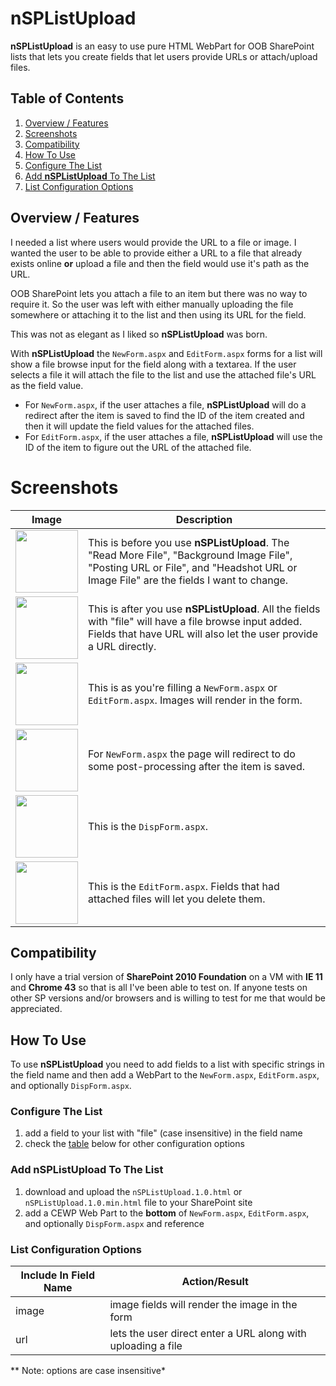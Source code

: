 # nSPListUpload

**nSPListUpload** is an easy to use pure HTML WebPart for OOB SharePoint lists that lets you create fields that let users provide URLs or attach/upload files.

## Table of Contents

 1. [Overview / Features](#user-content-overview--features)
 2. [Screenshots](#screenshots)
 3. [Compatibility](#compatibility)
 4. [How To Use](#how-to-use)
  1. [Configure The List](#configure-the-list)
  2. [Add **nSPListUpload** To The List](#add-nsplistupload-to-the-list)
  3. [List Configuration Options](#list-configuration-options)

## Overview / Features

I needed a list where users would provide the URL to a file or image. I wanted the user to be able to provide either a URL to a file that already exists online **or**  upload a file and then the field would use it's path as the URL.

OOB SharePoint lets you attach a file to an item but there was no way to require it. So the user was left with either manually uploading the file somewhere or attaching it to the list and then using its URL for the field.

This was not as elegant as I liked so **nSPListUpload** was born.

With **nSPListUpload** the `NewForm.aspx` and `EditForm.aspx` forms for a list will show a file browse input for the field along with a textarea. If the user selects a file it will attach the file to the list and use the attached file's URL as the field value.

 - For `NewForm.aspx`, if the user attaches a file, **nSPListUpload** will do a redirect after the item is saved to find the ID of the item created and then it will update the field values for the attached files.
 - For `EditForm.aspx`, if the user attaches a file, **nSPListUpload** will use the ID of the item to figure out the URL of the attached file.

# Screenshots

Image | Description
--- | ---
<img src="https://cloud.githubusercontent.com/assets/83817/8394100/a2717fd0-1cf7-11e5-99ea-b54b2fbf20d2.png" height="100px"> | This is before you use **nSPListUpload**. The "Read More File", "Background Image File", "Posting URL or File", and "Headshot URL or Image File" are the fields I want to change.
<img src="https://cloud.githubusercontent.com/assets/83817/8394101/a27cc2a0-1cf7-11e5-90df-f51c924d7e80.png" height="100px"> | This is after you use **nSPListUpload**. All the fields with "file" will have a file browse input added. Fields that have URL will also let the user provide a URL directly.
<img src="https://cloud.githubusercontent.com/assets/83817/8394102/a27f8580-1cf7-11e5-8dce-4d59debba936.png" height="100px"> | This is as you're filling a `NewForm.aspx` or `EditForm.aspx`. Images will render in the form.
<img src="https://cloud.githubusercontent.com/assets/83817/8394103/a27fdd50-1cf7-11e5-9017-0532cc7ebe47.png" height="100px"> | For `NewForm.aspx` the page will redirect to do some post-processing after the item is saved.
<img src="https://cloud.githubusercontent.com/assets/83817/8394104/a281552c-1cf7-11e5-9c3f-dd94e65f4843.png" height="100px"> | This is the `DispForm.aspx`.
<img src="https://cloud.githubusercontent.com/assets/83817/8394105/a282eca2-1cf7-11e5-91d8-47d6e668a3cf.png" height="100px"> | This is the `EditForm.aspx`. Fields that had attached files will let you delete them.

## Compatibility

I only have a trial version of **SharePoint 2010 Foundation** on a VM with **IE 11** and **Chrome 43** so that is all I've been able to test on. If anyone tests on other SP versions and/or browsers and is willing to test for me that would be appreciated.

## How To Use

To use **nSPListUpload** you need to add fields to a list with specific strings in the field name and then add a WebPart to the `NewForm.aspx`, `EditForm.aspx`, and optionally `DispForm.aspx`.

### Configure The List

 1. add a field to your list with "file" (case insensitive) in the field name
 2. check the [table](#list-configuration-options) below for other configuration options

### Add **nSPListUpload** To The List

 1. download and upload the `nSPListUpload.1.0.html` or `nSPListUpload.1.0.min.html` file to your SharePoint site
 2. add a CEWP Web Part to the **bottom** of `NewForm.aspx`, `EditForm.aspx`, and optionally `DispForm.aspx` and reference

### List Configuration Options

Include In Field Name | Action/Result
--- | ---
image | image fields will render the image in the form
url | lets the user direct enter a URL along with uploading a file

** Note: options are case insensitive*
